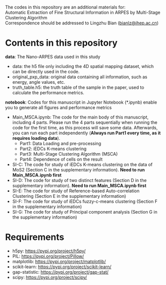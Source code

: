 The codes in this repository are an additional materials for:  
Automatic Extraction of Fine Structural Information in ARPES by Multi-Stage Clustering Algorithm  
Correspondence should be addressed to Lingzhu Bian (bianlz@ihep.ac.cn)  

# Contents in this repository
**data**: The Nano-ARPES data used in this study  
  - data: the h5 file only including the 4D spatial mapping dataset, which can be directly used in the code.
  - original_pxp_data: original data containing all information, such as energy, angle values, etc.
  - truth_table.h5: the truth table of the sample in the paper, used to calculate the performance metrics.

**notebook**: Codes for this manuscript in Jupyter Notebook (*.ipynb) enable you to generate all figures and performance metrics
  - Main_MSCA.ipynb: The code for the main body of this manuscript, including 4 parts. Please run the 4 parts sequentially when running the code for the first time, as this process will save some data. Afterwards, you can run each part independently (**Always run Part1 every time, as it requires loading data**).
    - Part1: Data Loading and pre-processing
    - Part2: iEDCs K-means clustering
    - Part3: Multi-Stage Clustering Algorithm (MSCA)
    - Part4: Dependence of cells on the result
  - SI-C: The code for study of iEDCs K-means clustering on the data of MoS2 (Section C in the supplementary information). **Need to run Main_MSCA.ipynb first**
  - SI-D: The code for study of two distinct features (Section D in the supplementary information). **Need to run Main_MSCA.ipynb first**
  - SI-E: The code for study of Reference-based Auto-correlation Clustering (Section E in the supplementary information)
  - SI-F: The code for study of iEDCs fuzzy-c-means clustering (Section F in the supplementary information)
  - SI-G: The code for study of Principal component analysis (Section G in the supplementary information)
# Requirements
  - h5py: https://pypi.org/project/h5py/
  - PIL: https://pypi.org/project/Pillow/
  - matplotlib: https://pypi.org/project/matplotlib/
  - scikit-learn: https://pypi.org/project/scikit-learn/
  - gap-statistic: https://pypi.org/project/gap-stat/
  - scipy: https://pypi.org/project/scipy/

